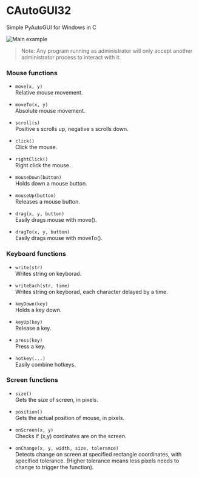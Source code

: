 # CAutoGUI32
Simple PyAutoGUI for Windows in C  

![Main example](https://i.imgur.com/ItI9AMY.gif)
>Note: Any program running as administrator will only accept another administrator process to interact with it.

### Mouse functions
* `move(x, y)`  
Relative mouse movement.

* `moveTo(x, y)`  
Absolute mouse movement.

* `scroll(s)`  
Positive s scrolls up, negative s scrolls down.

* `click()`  
Click the mouse.

* `rightClick()`  
Right click the mouse.

* `mouseDown(button)`  
Holds down a mouse button.

* `mouseUp(button)`  
Releases a mouse button.

* `drag(x, y, button)`  
Easily drags mouse with move().

* `dragTo(x, y, button)`  
Easily drags mouse with moveTo().

### Keyboard functions
* `write(str)`  
Writes string on keyborad.

* `writeEach(str, time)`  
Writes string on keyborad, each character delayed by a time.

* `keyDown(key)`  
Holds a key down.

* `keyUp(key)`  
Release a key.

* `press(key)`  
Press a key.

* `hotkey(...)`  
Easily combine hotkeys.

### Screen functions
* `size()`  
Gets the size of screen, in pixels.

* `position()`  
Gets the actual position of mouse, in pixels.

* `onScreen(x, y)`  
Checks if (x,y) cordinates are on the screen.

* `onChange(x, y, width, size, tolerance)`  
Detects change on screen at specified rectangle coordinates, with specified tolerance. (Higher tolerance means less pixels needs to change to trigger the function).
